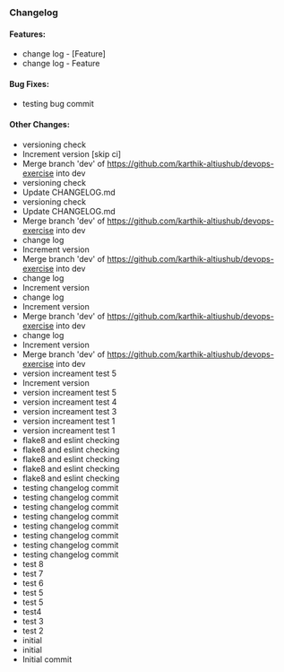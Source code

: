 ### Changelog

#### Features:
- change log - [Feature]
- change log - Feature

#### Bug Fixes:
- testing bug commit

#### Other Changes:
- versioning check
- Increment version [skip ci]
- Merge branch 'dev' of https://github.com/karthik-altiushub/devops-exercise into dev
- versioning check
- Update CHANGELOG.md
- versioning check
- Update CHANGELOG.md
- Merge branch 'dev' of https://github.com/karthik-altiushub/devops-exercise into dev
- change log
- Increment version
- Merge branch 'dev' of https://github.com/karthik-altiushub/devops-exercise into dev
- change log
- Increment version
- change log
- Increment version
- Merge branch 'dev' of https://github.com/karthik-altiushub/devops-exercise into dev
- change log
- Increment version
- Merge branch 'dev' of https://github.com/karthik-altiushub/devops-exercise into dev
- version increament test 5
- Increment version
- version increament test 5
- version increament test 4
- version increament test 3
- version increament test 1
- version increament test 1
- flake8 and eslint checking
- flake8 and eslint checking
- flake8 and eslint checking
- flake8 and eslint checking
- flake8 and eslint checking
- testing changelog commit
- testing changelog commit
- testing changelog commit
- testing changelog commit
- testing changelog commit
- testing changelog commit
- testing changelog commit
- testing changelog commit
- test 8
- test 7
- test 6
- test 5
- test 5
- test4
- test 3
- test 2
- initial
- initial
- Initial commit


